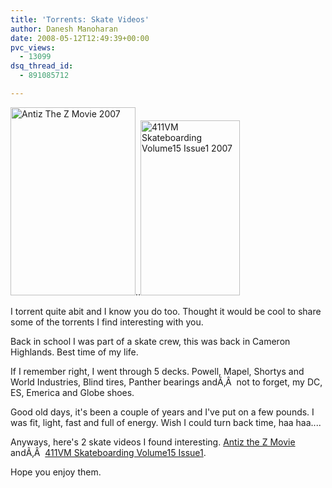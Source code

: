 ```yaml
---
title: 'Torrents: Skate Videos'
author: Danesh Manoharan
date: 2008-05-12T12:49:39+00:00
pvc_views:
  - 13099
dsq_thread_id:
  - 891085712

---
```

[<img loading="lazy" class="alignnone size-full wp-image-549" title=" Antiz The Z Movie 2007" src="/wp-content/uploads/2008/05/158055w1.jpg" alt=" Antiz The Z Movie 2007" width="200" height="301" />][1]..[<img loading="lazy" class="alignnone size-full wp-image-550" title=" 411VM Skateboarding Volume15 Issue1 2007" src="/wp-content/uploads/2008/05/15-1cover3dsmall.gif" alt=" 411VM Skateboarding Volume15 Issue1 2007" width="159" height="280" />][2]

I torrent quite abit and I know you do too. Thought it would be cool to share some of the torrents I find interesting with you.

Back in school I was part of a skate crew, this was back in Cameron Highlands. Best time of my life.

If I remember right, I went through 5 decks. Powell, Mapel, Shortys and World Industries, Blind tires, Panther bearings andÃ‚Â  not to forget, my DC, ES, Emerica and Globe shoes.

Good old days, it's been a couple of years and I've put on a few pounds. I was fit, light, fast and full of energy. Wish I could turn back time, haa haa....

Anyways, here's 2 skate videos I found interesting. [Antiz the Z Movie][3] andÃ‚Â  [411VM Skateboarding Volume15 Issue1][4].

Hope you enjoy them.

 [1]: /wp-content/uploads/2008/05/158055w1.jpg
 [2]: /wp-content/uploads/2008/05/15-1cover3dsmall.gif
 [3]: http://www.rlslog.net/antiz-the-z-movie-2007-dvdrip-xvid-haco/
 [4]: http://www.rlslog.net/411vm-skateboarding-volume15-issue1-2007-dvdrip-xvid-haco/#comment-324694